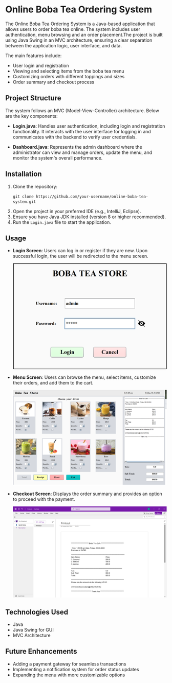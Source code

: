 # Online Boba Tea Ordering System

The Online Boba Tea Ordering System is a Java-based application that allows users to order boba tea online. The system includes user authentication, menu browsing and an order placement.The project is built using Java Swing in an MVC architecture, ensuring a clear separation between the application logic, user interface, and data.

The main features include:
- User login and registration
- Viewing and selecting items from the boba tea menu
- Customizing orders with different toppings and sizes
- Order summary and checkout process

## Project Structure
The system follows an MVC (Model-View-Controller) architecture. Below are the key components:

- **Login.java**: Handles user authentication, including login and registration functionality. It interacts with the user interface for logging in and communicates with the backend to verify user credentials.

- **Dashboard.java**: Represents the admin dashboard where the administrator can view and manage orders, update the menu, and monitor the system's overall performance.

## Installation
1. Clone the repository:
   ```
   git clone https://github.com/your-username/online-boba-tea-system.git
   ```
2. Open the project in your preferred IDE (e.g., IntelliJ, Eclipse).
3. Ensure you have Java JDK installed (version 8 or higher recommended).
4. Run the `Login.java` file to start the application.

## Usage
- **Login Screen**: Users can log in or register if they are new. Upon successful login, the user will be redirected to the menu screen.

  ![Login Screen](src/images/login_screen.png)

- **Menu Screen**: Users can browse the menu, select items, customize their orders, and add them to the cart.

  ![Menu Screen](src/images/dashboard_view2.png)

- **Checkout Screen**: Displays the order summary and provides an option to proceed with the payment.

  ![Checkout Screen](src/images/checkout_screenshot.png)

## Technologies Used
- Java
- Java Swing for GUI
- MVC Architecture

## Future Enhancements
- Adding a payment gateway for seamless transactions
- Implementing a notification system for order status updates
- Expanding the menu with more customizable options

